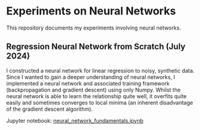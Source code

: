 # Experiments on Neural Networks

This repository documents my experiments involving neural networks.

## Regression Neural Network from Scratch (July 2024)

I constructed a neural network for linear regression to noisy, synthetic data. Since I wanted to gain a deeper understanding of neural networks, I implemented a neural network and associated training framework (backpropagation and gradient descent) using only Numpy. Whilst the neural network is able to learn the relationship quite well, it overfits quite easily and sometimes converges to local minima (an inherent disadvantage of the gradient descent algorithm). 

Jupyter notebook: [neural_network_fundamentals.ipynb](neural_network_fundamentals.ipynb)